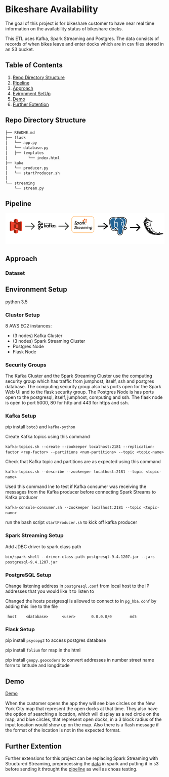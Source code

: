 # Bikeshare Availability

The goal of this project is for bikeshare customer to have near real time information on the availability status of bikeshare docks.

This ETL uses Kafka, Spark Streaming and Postgres. The data consists of records of when bikes leave and enter docks which are in csv files stored in an S3 bucket.


## Table of Contents
1. [Repo Directory Structure](README.md#Repo-Directory-Structure)
2. [Pipeline](README.md#Pipeline)
3. [Approach](README.md#Approach)
4. [Evironment SetUp](README.md#Evironment-Setup)
5. [Demo](README.md#Demo)
6. [Further Extention](README.md#Further-Extention)




## Repo Directory Structure

    ├── README.md
    ├── flask
    │   └── app.py
    │   └── database.py
    │   ├── templates
    │         └── index.html
    ├── kaka
    │   └── producer.py
    │   └── startProducer.sh
    │  
    └── streaming
        └── stream.py
    
## Pipeline

![alt text](pic/pipeline.png)

## Approach

### Dataset

## Environment Setup
python 3.5
### Cluster Setup
8 AWS EC2 instances:

- (3 nodes) Kafka Cluster
- (3 nodes) Spark Streaming Cluster
- Postgres Node
- Flask Node

### Security Groups
The Kafka Cluster and the Spark Streaming Cluster use the computing security group which has traffic from jumphost, itself, ssh and postgres database. The computing security group also has ports open for the Spark Web UI and to the flask security group. The Postgres Node is has ports open to the postgresql, itself, jumphost, computing and ssh. The flask node is open to port 5000, 80 for http and 443 for https and ssh.

### Kafka Setup
pip install `boto3` and `kafka-python`

Create Kafka topics using this command

`kafka-topics.sh --create --zookeeper localhost:2181 --replication-factor <rep-factor> --partitions <num-partitions> --topic <topic-name>`

Check that Kafka topic and partitions are as expected using this command 

`kafka-topics.sh --describe --zookeeper localhost:2181 --topic <topic-name>`

Used this command lne to test if Kafka consumer was receiving the messages from the Kafka producer before connecting Spark Streams to Kafka producer

`kafka-console-consumer.sh --zookeeper localhost:2181 --topic <topic-name>`

run the bash script `startProducer.sh` to kick off kafka producer

### Spark Streaming Setup
Add JDBC driver to spark class path

`bin/spark-shell --driver-class-path postgresql-9.4.1207.jar --jars postgresql-9.4.1207.jar`

### PostgreSQL Setup
Change listening address in `postgresql.conf` from local host to the IP addresses that you would like it to listen to

Changed the hosts postgresql is allowed to connect to in `pg_hba.conf` by adding this line to the file

` host    <database>      <user>       0.0.0.0/0        md5`

### Flask Setup
pip install `psycopg2` to access postgres database

pip install `folium` for map in the html

pip install `geopy.geocoders` to convert addresses in number street name form to latitude and longditude

## Demo
[Demo](https://www.youtube.com/watch?v=QS-lSPjHsqQ)

When the customer opens the app they will see blue circles on the New York City map that represent the open docks at that time. They also have the option of searching a location, which will display as a red circle on the map, and blue circles, that represent open docks, in a 3 block radius of the input location would show up on the map. Also there is a flash message if the format of the location is not in the expected format. 

## Further Extention
Further extensions for this project can be replacing Spark Streaming with Structured Streaming, preprocessing the [data](README.md#Dataset) in spark and putting it in s3 before sending it throught the [pipeline](README.md#Pipeline) as well as choas testing.
